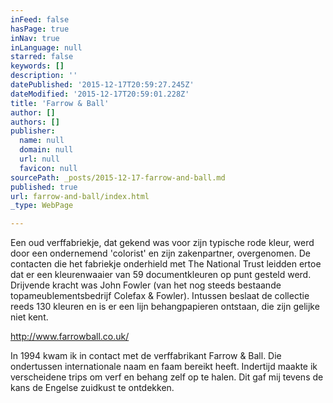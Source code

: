 ```yaml
---
inFeed: false
hasPage: true
inNav: true
inLanguage: null
starred: false
keywords: []
description: ''
datePublished: '2015-12-17T20:59:27.245Z'
dateModified: '2015-12-17T20:59:01.228Z'
title: 'Farrow & Ball'
author: []
authors: []
publisher:
  name: null
  domain: null
  url: null
  favicon: null
sourcePath: _posts/2015-12-17-farrow-and-ball.md
published: true
url: farrow-and-ball/index.html
_type: WebPage

---
```

Een oud verffabriekje, dat gekend was voor zijn typische rode kleur, werd door een ondernemend 'colorist' en zijn zakenpartner, overgenomen. De contacten die het fabriekje onderhield met The National Trust leidden ertoe dat er een kleurenwaaier van 59 documentkleuren op punt gesteld werd. Drijvende kracht was John Fowler (van het nog steeds bestaande topameublementsbedrijf Colefax & Fowler). Intussen beslaat de collectie reeds 130 kleuren en is er een lijn behangpapieren ontstaan, die zijn gelijke niet kent. 

[http://www.farrowball.co.uk/ ][0]

In 1994 kwam ik in contact met de verffabrikant Farrow & Ball. Die ondertussen internationale naam en faam bereikt heeft. Indertijd maakte ik verscheidene trips om verf en behang zelf op te halen. Dit gaf mij tevens de kans de Engelse zuidkust te ontdekken.

[0]: http://www.farrowball.co.uk/